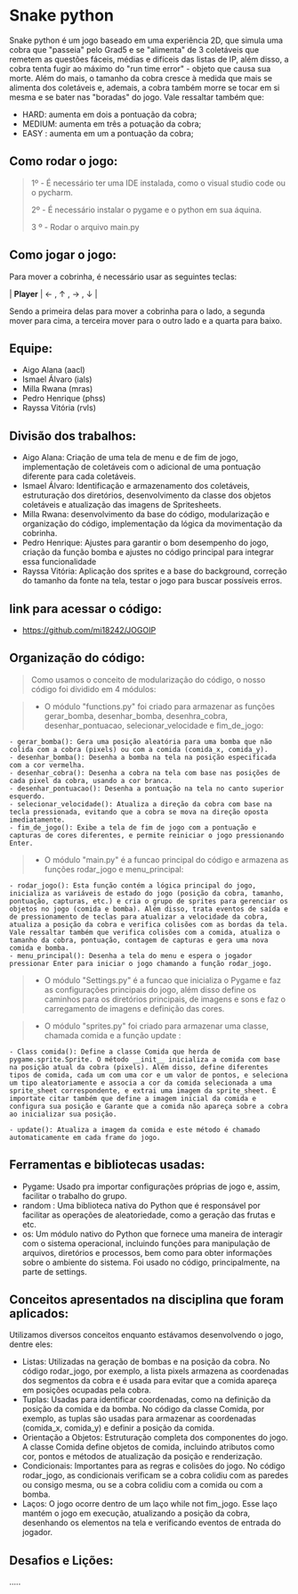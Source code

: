 # Snake python

Snake python é um jogo baseado em uma experiência 2D, que simula uma cobra que "passeia" pelo Grad5 e se "alimenta" de 3 coletáveis que remetem as questões fáceis, médias e difíceis das listas de IP, além disso, a cobra tenta fugir ao máximo do "run time error" - objeto que causa sua morte. Além do mais, o tamanho da cobra cresce à medida que mais se alimenta dos coletáveis e, ademais, a cobra também morre se tocar em si mesma e se bater nas "boradas" do jogo. Vale ressaltar também que:
- HARD: aumenta em dois a pontuação da cobra;
- MEDIUM: aumenta em três a potuação da cobra;
- EASY : aumenta em um a pontuação da cobra;

## Como rodar o jogo:
> 1º - É necessário ter uma IDE instalada, como o visual studio code ou o pycharm.
> >
> 2º - É necessário instalar o pygame e o python em sua áquina.
> >
> 3 º - Rodar o arquivo main.py

## Como jogar o jogo:
Para mover a cobrinha, é necessário usar as seguintes teclas:

   |  **Player** | &#8592; , &#8593; , &#8594; , &#8595;  |

Sendo a primeira delas para mover a cobrinha para o lado, a segunda mover para cima, a terceira mover para o outro lado e a quarta para baixo.

## Equipe:
- Aigo Alana (aacl)
- Ismael Álvaro (ials)
- Milla Rwana (mras)
- Pedro Henrique (phss)
- Rayssa Vitória (rvls)

## Divisão dos trabalhos:
- Aigo Alana: Criação de uma tela de menu e de fim de jogo, implementação de coletáveis com o adicional de uma pontuação diferente para cada coletáveis.
- Ismael Álvaro: Identificação e armazenamento dos coletáveis, estruturação dos diretórios, desenvolvimento da classe dos objetos coletáveis e atualização das imagens de Spritesheets.
- Milla Rwana: desenvolvimento da base do código, modularização e organização do código, implementação da lógica da movimentação da cobrinha.
- Pedro Henrique: Ajustes para garantir o bom desempenho do jogo, criação da função bomba e ajustes no código principal para integrar essa funcionalidade
- Rayssa Vitória: Aplicação dos sprites e a base do background, correção do tamanho da fonte na tela, testar o jogo para buscar possíveis erros.

## link para acessar o código:
- https://github.com/mi18242/JOGOIP

## Organização do código:
> Como usamos o conceito de modularização do código, o nosso código foi dividido em 4 módulos:

> - O módulo "functions.py" foi criado para armazenar as funções gerar_bomba, desenhar_bomba, desenhra_cobra, desenhar_pontuacao, selecionar_velocidade e fim_de_jogo:
  
    - gerar_bomba(): Gera uma posição aleatória para uma bomba que não colida com a cobra (pixels) ou com a comida (comida_x, comida_y).
    - desenhar_bomba(): Desenha a bomba na tela na posição especificada com a cor vermelha.
    - desenhar_cobra(): Desenha a cobra na tela com base nas posições de cada pixel da cobra, usando a cor branca.
    - desenhar_pontuacao(): Desenha a pontuação na tela no canto superior esquerdo.
    - selecionar_velocidade(): Atualiza a direção da cobra com base na tecla pressionada, evitando que a cobra se mova na direção oposta imediatamente.
    - fim_de_jogo(): Exibe a tela de fim de jogo com a pontuação e capturas de cores diferentes, e permite reiniciar o jogo pressionando Enter.

> - O módulo "main.py" é a funcao principal do código e armazena as funções rodar_jogo e menu_principal:

    - rodar_jogo(): Esta função contém a lógica principal do jogo, inicializa as variáveis de estado do jogo (posição da cobra, tamanho, pontuação, capturas, etc.) e cria o grupo de sprites para gerenciar os objetos no jogo (comida e bomba). Além disso, trata eventos de saída e de pressionamento de teclas para atualizar a velocidade da cobra, atualiza a posição da cobra e verifica colisões com as bordas da tela. Vale ressaltar também que verifica colisões com a comida, atualiza o tamanho da cobra, pontuação, contagem de capturas e gera uma nova comida e bomba.
    - menu_principal(): Desenha a tela do menu e espera o jogador pressionar Enter para iniciar o jogo chamando a função rodar_jogo.

> - O módulo "Settings.py" é a funcao que inicializa o Pygame e faz as configurações principais do jogo, além disso define os caminhos para os diretórios principais, de imagens e sons e faz o carregamento de imagens e definição das cores.

> - O módulo "sprites.py" foi criado para armazenar uma classe, chamada comida e a função update :

    - Class comida(): Define a classe Comida que herda de pygame.sprite.Sprite. O método __init__ inicializa a comida com base na posição atual da cobra (pixels). Além disso, define diferentes tipos de comida, cada um com uma cor e um valor de pontos, e seleciona um tipo aleatoriamente e associa a cor da comida selecionada a uma sprite_sheet correspondente, e extrai uma imagem da sprite_sheet. É importate citar também que define a imagem inicial da comida e configura sua posição e Garante que a comida não apareça sobre a cobra ao inicializar sua posição.

    - update(): Atualiza a imagem da comida e este método é chamado automaticamente em cada frame do jogo.

## Ferramentas e bibliotecas usadas:

- Pygame: Usado pra importar configurações próprias de jogo e, assim, facilitar o trabalho do grupo.
- random : Uma biblioteca nativa do Python que é responsável por facilitar as operações de aleatoriedade, como a geração das frutas e etc.
- os: Um módulo nativo do Python que fornece uma maneira de interagir com o sistema operacional, incluindo funções para manipulação de arquivos, diretórios e processos, bem como para obter informações sobre o ambiente do sistema. Foi usado no código, principalmente, na parte de settings.


## Conceitos apresentados na disciplina que foram aplicados:
  Utilizamos diversos conceitos enquanto estávamos desenvolvendo o jogo, dentre eles:

- Listas: Utilizadas na geração de bombas e na posição da cobra. No código rodar_jogo, por exemplo, a lista pixels armazena as coordenadas dos segmentos da cobra e é usada para evitar que a comida apareça em posições ocupadas pela cobra.
- Tuplas: Usadas para identificar coordenadas, como na definição da posição da comida e da bomba. No código da classe Comida, por exemplo, as tuplas são usadas para armazenar as coordenadas (comida_x, comida_y) e definir a posição da comida.
- Orientação a Objetos: Estruturação completa dos componentes do jogo. A classe Comida define objetos de comida, incluindo atributos como cor, pontos e métodos de atualização da posição e renderização.
- Condicionais: Importantes para as regras e colisões do jogo. No código rodar_jogo, as condicionais verificam se a cobra colidiu com as paredes ou consigo mesma, ou se a cobra colidiu com a comida ou com a bomba.
- Laços: O jogo ocorre dentro de um laço while not fim_jogo. Esse laço mantém o jogo em execução, atualizando a posição da cobra, desenhando os elementos na tela e verificando eventos de entrada do jogador.

## Desafios e Lições:
.....










    



    
















